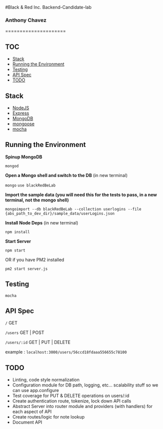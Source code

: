 #Black & Red Inc. Backend-Candidate-lab
### Anthony Chavez
=====================

## TOC
<!-- MarkdownTOC -->

- [Stack](#stack)
- [Running the Environment](#running-the-environment)
- [Testing](#testing)
- [API Spec](#api-spec)
- [TODO](#todo)

<!-- /MarkdownTOC -->


## Stack

- [NodeJS](https://nodejs.org/)
- [Express](http://expressjs.com/)
- [MongoDB](https://www.mongodb.org/downloads#production)
- [mongoose](http://mongoosejs.com/)
- [mocha](https://mochajs.org/)

## Running the Environment

**Spinup MongoDB**

``` mongod ```


**Open a Mongo shell and switch to the DB** (in new terminal)

``` mongo ```
``` use blackRedBeLab ```

**Import the sample data (you will need this for the tests to pass, in a new terminal, not the mongo shell)**

``` mongoimport --db blackRedBeLab --collection userlogins --file {abs_path_to_dev_dir}/sample_data/userLogins.json ```


**Install Node Deps** (in new terminal)

``` npm install ```

**Start Server**

``` npm start ```

OR if you have PM2 installed

```pm2 start server.js```




## Testing

``` mocha ```



## API Spec


``` / ``` GET

``` /users ``` GET | POST



``` /users/:id ``` GET | PUT | DELETE 

example : ``` localhost:3000/users/56ccd18fdaaa556655c78100 ```




## TODO

- Linting, code style normalization
- Configuration module for DB path, logging, etc... scalability stuff so we can use app.configure
- Test coverage for PUT & DELETE operations on users/:id
- Create authentication route, tokenize, lock down API calls
- Abstract Server into router module and providers (with handlers) for each aspect of API
- Create routes/logic for note lookup
- Document API